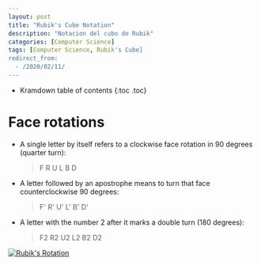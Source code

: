 ```yaml
---
layout: post
title: "Rubik's Cube Notation"
description: "Notacion del cubo de Rubik"
categories: [Computer Science]
tags: [Computer Science, Rubik's Cube]
redirect_from:
  - /2020/02/11/
---
```


* Kramdown table of contents
{:toc .toc}

# Face rotations

* A single letter by itself refers to a clockwise face rotation in 90 degrees (quarter turn):
  > F  R  U  L  B  D
* A letter followed by an apostrophe means to turn that face counterclockwise 90 degrees:
  > F'  R'  U'  L'  B'  D'
* A letter with the number 2 after it marks a double turn (180 degrees):
  > F2  R2  U2  L2  B2  D2

<a class="post-image" href="https://raw.githubusercontent.com/wencez432/Projects/gh-pages/assets/Rubik_Rotation.jpg">
<img itemprop="image" data-src="https://raw.githubusercontent.com/wencez432/Projects/gh-pages/assets/Rubik_Rotation.jpg" src="/assets/javascripts/unveil/loader.gif" alt="Rubik's Rotation" />
</a>
